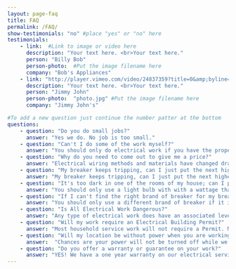 ```yaml
---
layout: page-faq
title: FAQ
permalink: /FAQ/
show-testimonials: "no" #place "yes" or "no" here
testimonials:
    - link:  #Link to image or video here
      description: "Your text here. <br>Your text here."
      person: "Billy Bob"
      person-photo:  #Put the image filename here
      company: "Bob's Appliances"
    - link: "http://player.vimeo.com/video/24837359?title=0&amp;byline=0&amp;portrait=0&amp;color=ffffff"
      description: "Your text here. <br>Your text here."
      person: "Jimmy John"
      person-photo:  "photo.jpg" #Put the image filename here
      company: "Jimmy John's"

#To add a new question just continue the number patter at the bottom
questions:
    - question: "Do you do small jobs?"
      answer: "Yes we do. No job is too small."
    - question: "Can't I do some of the work myself?"
      answer: "You should only do electrical work if you have the proper knowledge and training to do it safely and		correctly. Electricity can be dangerous, so if you are not sure of your skill level, it is best to let a professional handle the work."
    - question: "Why do you need to come out to give me a price?"
      answer: "Electrical wiring methods and materials have changed drastically since home wiring first began, and the National Electrical Code changes every three years. Most homes have had additional wiring added or changed after being built. And there are different acceptable wiring styles and material preferences among electricians of the same time period. There is no way for an electrician to know exactly what type of wiring methods, styles, and materials are in your home without a visit to your home. Each home's floor plan, size, foundation style, and attic accessibility is different than the next. All these variables come in to play when calculating the price to do any type of electrical work. Without knowing these variables, it is just not possible to give you an accurate price to do your work."
    - question: "My breaker keeps tripping, can I just put the next higher rated breaker in it's place?"
      answer: "My breaker keeps tripping, can I just put the next higher rated breaker in it's place?"
    - question: "It's too dark in one of the rooms of my house; can I put a higher wattage light bulb in?"
      answer: "You should only use a light bulb with with a wattage that does not exceed the rating for your particular fixture or lamp. Each fixture or lamp should have the maximum wattage rating labeled on it somewhere near the socket. Exceeding this maximum wattage can start a fire in your light fixture or home wiring. If your room is still to dark, consider changing out the fixture for one that allows a higher wattage or more bulbs, or considering adding some recessed lighting fixtures in the room to supplement the other fixture."
    - question: "If I can't find the right brand of breaker for my breaker box, can I use a different brand?"
      answer: "You should only use a different brand of breaker if it is listed for specific use in your breaker box and it is acceptable by the manufacturer of the breaker box. If a breaker has not been tested for another brand of breaker box, and listed for specific use in a particular breaker box, then it may not work properly in that breaker box, which is a safety hazard and against the National Electrical Code. This could also void any warranty you may have on your breaker box, and the breaker itself. This could also void your insurance coverage in the event of a fire."
    - question: "Is All Electrical Work Dangerous?"
      answer: "Any type of electrical work does have an associated level of risk including injury and/or death. Another risk is creating a fire hazard. We do not recommend inexperienced people attempting any electrical wiring or installations. All electrical work should be done by an insured, licensed electrician."
    - question: "Will my work require an Electrical Building Permit?"
      answer: "Most household service work will not require a Permit. Major projects such as room additions and basement finishing probably will require a Permit and inspections. Failure to follow building codes could require your work to be completely redone at additional expense. If a Permit is required we will take on that responsibility for you."
    - question: "Will my location be without power when you are working?"
      answer:  "Chances are your power will not be turned off while we work. If power interruptions are required it is usually limited to a single circuit and only for a short amount of time. Major projects may require total shut-offs while service connections are being done. In any event we will minimize the time that you are without power."
    - question: "Do you offer a warranty or guarantee on your work?"
      answer: "YES! We have a one year warranty on our electrical services labor. All electrical parts or components are covered by any warranty provided by the original manufacturer. Fixtures or appliances provided by customers are assumed to be in good working order at the time of our work being performed and are not warranted by us."
---
```

